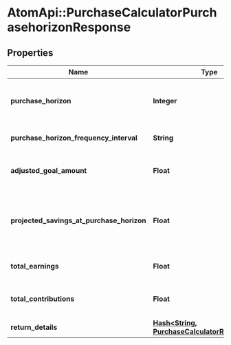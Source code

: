 # AtomApi::PurchaseCalculatorPurchasehorizonResponse

## Properties
Name | Type | Description | Notes
------------ | ------------- | ------------- | -------------
**purchase_horizon** | **Integer** | The number of periods needed in order to meet the major purchase goal. | 
**purchase_horizon_frequency_interval** | **String** | The unit of time associated with purchase_horizon. | 
**adjusted_goal_amount** | **Float** | The effective goal target amount, adjusted for taxes and inflation. | 
**projected_savings_at_purchase_horizon** | **Float** | The total amount of savings that are projected to be available at the major purchase date, expressed in today’s dollars. | 
**total_earnings** | **Float** | The total earnings generated over the horizon. | 
**total_contributions** | **Float** | The total contributions added over the horizon. | 
**return_details** | [**Hash&lt;String, PurchaseCalculatorReturnDetail&gt;**](PurchaseCalculatorReturnDetail.md) |  | 



